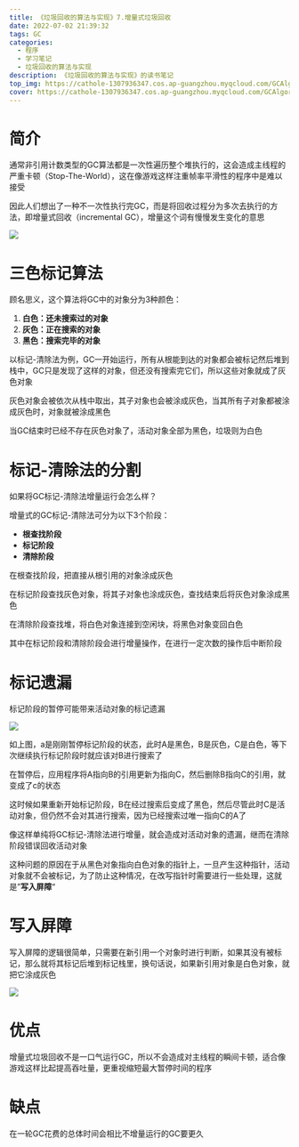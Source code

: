 ```yaml
---
title: 《垃圾回收的算法与实现》7.增量式垃圾回收
date: 2022-07-02 21:39:32
tags: GC
categories: 
  - 程序
  - 学习笔记
  - 垃圾回收的算法与实现
description: 《垃圾回收的算法与实现》的读书笔记
top_img: https://cathole-1307936347.cos.ap-guangzhou.myqcloud.com/GCAlgorithmNotes1/GCAlgorithmNotes1_Head.png
cover: https://cathole-1307936347.cos.ap-guangzhou.myqcloud.com/GCAlgorithmNotes1/GCAlgorithmNotes1_Head.png
---
```

# 简介

通常非引用计数类型的GC算法都是一次性遍历整个堆执行的，这会造成主线程的严重卡顿（Stop-The-World），这在像游戏这样注重帧率平滑性的程序中是难以接受

因此人们想出了一种不一次性执行完GC，而是将回收过程分为多次去执行的方法，即增量式回收（incremental GC），增量这个词有慢慢发生变化的意思

![](https://cathole-1307936347.cos.ap-guangzhou.myqcloud.com/GCAlgorithmNotes7/GCAlgorithmNotes7_1.png)

# 三色标记算法

顾名思义，这个算法将GC中的对象分为3种颜色：

1. **白色：还未搜索过的对象**
2. **灰色：正在搜索的对象**
3. **黑色：搜索完毕的对象**



以标记-清除法为例，GC一开始运行，所有从根能到达的对象都会被标记然后堆到栈中，GC只是发现了这样的对象，但还没有搜索完它们，所以这些对象就成了灰色对象

灰色对象会被依次从栈中取出，其子对象也会被涂成灰色，当其所有子对象都被涂成灰色时，对象就被涂成黑色

当GC结束时已经不存在灰色对象了，活动对象全部为黑色，垃圾则为白色

# 标记-清除法的分割

如果将GC标记-清除法增量运行会怎么样？

增量式的GC标记-清除法可分为以下3个阶段：

- **根查找阶段**
- **标记阶段**
- **清除阶段**

在根查找阶段，把直接从根引用的对象涂成灰色

在标记阶段查找灰色对象，将其子对象也涂成灰色，查找结束后将灰色对象涂成黑色

在清除阶段查找堆，将白色对象连接到空闲块，将黑色对象变回白色

其中在标记阶段和清除阶段会进行增量操作，在进行一定次数的操作后中断阶段

# 标记遗漏

标记阶段的暂停可能带来活动对象的标记遗漏



![](https://cathole-1307936347.cos.ap-guangzhou.myqcloud.com/GCAlgorithmNotes7/GCAlgorithmNotes7_2.png)



如上图，a是刚刚暂停标记阶段的状态，此时A是黑色，B是灰色，C是白色，等下次继续执行标记阶段时就应该对B进行搜索了

在暂停后，应用程序将A指向B的引用更新为指向C，然后删除B指向C的引用，就变成了c的状态

这时候如果重新开始标记阶段，B在经过搜索后变成了黑色，然后尽管此时C是活动对象，但仍然不会对其进行搜索，因为已经搜索过唯一指向C的A了

像这样单纯将GC标记-清除法进行增量，就会造成对活动对象的遗漏，继而在清除阶段错误回收活动对象

这种问题的原因在于从黑色对象指向白色对象的指针上，一旦产生这种指针，活动对象就不会被标记，为了防止这种情况，在改写指针时需要进行一些处理，这就是”**写入屏障**“

# 写入屏障

写入屏障的逻辑很简单，只需要在新引用一个对象时进行判断，如果其没有被标记，那么就将其标记后堆到标记栈里，换句话说，如果新引用对象是白色对象，就把它涂成灰色

![](https://cathole-1307936347.cos.ap-guangzhou.myqcloud.com/GCAlgorithmNotes7/GCAlgorithmNotes7_3.png)

# 优点

增量式垃圾回收不是一口气运行GC，所以不会造成对主线程的瞬间卡顿，适合像游戏这样比起提高吞吐量，更重视缩短最大暂停时间的程序

# 缺点

在一轮GC花费的总体时间会相比不增量运行的GC要更久

